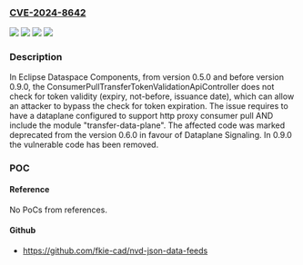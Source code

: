 ### [CVE-2024-8642](https://cve.mitre.org/cgi-bin/cvename.cgi?name=CVE-2024-8642)
![](https://img.shields.io/static/v1?label=Product&message=Eclipse%20EDC%20Connector&color=blue)
![](https://img.shields.io/static/v1?label=Version&message=0.5.0%20&color=brightgreen)
![](https://img.shields.io/static/v1?label=Vulnerability&message=CWE-303&color=brightgreen)
![](https://img.shields.io/static/v1?label=Vulnerability&message=CWE-305&color=brightgreen)

### Description

In Eclipse Dataspace Components, from version 0.5.0 and before version 0.9.0, the ConsumerPullTransferTokenValidationApiController does not check for token validity (expiry, not-before, issuance date), which can allow an attacker to bypass the check for token expiration. The issue requires to have a dataplane configured to support http proxy consumer pull AND include the module "transfer-data-plane". The affected code was marked deprecated from the version 0.6.0 in favour of Dataplane Signaling. In 0.9.0 the vulnerable code has been removed.

### POC

#### Reference
No PoCs from references.

#### Github
- https://github.com/fkie-cad/nvd-json-data-feeds

